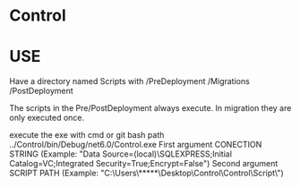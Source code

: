 # Control

# USE

Have a directory named Scripts with 
/PreDeployment
/Migrations
/PostDeployment

The scripts in the Pre/PostDeployment always execute.
In migration they are only executed once.

execute the exe with cmd or git bash
path ../Control/bin/Debug/net6.0/Control.exe
  First argument CONECTION STRING (Example: "Data Source=(local)\\SQLEXPRESS;Initial Catalog=VC;Integrated Security=True;Encrypt=False")
  Second argument SCRIPT PATH (Example: "C:\\Users\\*****\\Desktop\\Control\\Control\\Script\\")

